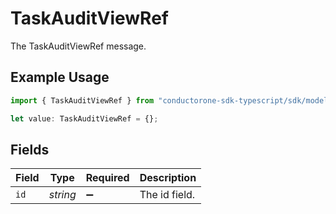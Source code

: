 # TaskAuditViewRef

The TaskAuditViewRef message.

## Example Usage

```typescript
import { TaskAuditViewRef } from "conductorone-sdk-typescript/sdk/models/shared";

let value: TaskAuditViewRef = {};
```

## Fields

| Field              | Type               | Required           | Description        |
| ------------------ | ------------------ | ------------------ | ------------------ |
| `id`               | *string*           | :heavy_minus_sign: | The id field.      |